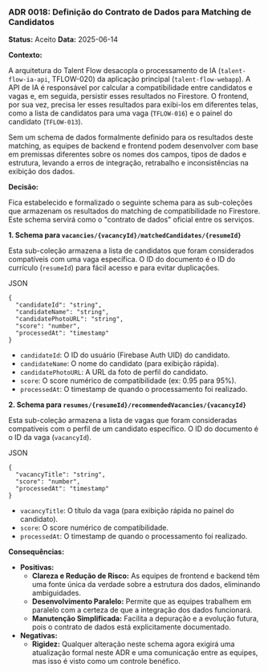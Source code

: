 ### **ADR 0018: Definição do Contrato de Dados para Matching de Candidatos**

**Status:** Aceito
**Data:** 2025-06-14

**Contexto:**

A arquitetura do Talent Flow desacopla o processamento de IA (`talent-flow-ia-api`, TFLOW-020) da aplicação principal (`talent-flow-webapp`). A API de IA é responsável por calcular a compatibilidade entre candidatos e vagas e, em seguida, persistir esses resultados no Firestore. O frontend, por sua vez, precisa ler esses resultados para exibi-los em diferentes telas, como a lista de candidatos para uma vaga (`TFLOW-016`) e o painel do candidato (`TFLOW-013`).

Sem um schema de dados formalmente definido para os resultados deste matching, as equipes de backend e frontend podem desenvolver com base em premissas diferentes sobre os nomes dos campos, tipos de dados e estrutura, levando a erros de integração, retrabalho e inconsistências na exibição dos dados.

**Decisão:**

Fica estabelecido e formalizado o seguinte schema para as sub-coleções que armazenam os resultados do matching de compatibilidade no Firestore. Este schema servirá como o "contrato de dados" oficial entre os serviços.

**1. Schema para `vacancies/{vacancyId}/matchedCandidates/{resumeId}`**

Esta sub-coleção armazena a lista de candidatos que foram considerados compatíveis com uma vaga específica. O ID do documento é o ID do currículo (`resumeId`) para fácil acesso e para evitar duplicações.

JSON

```
{
  "candidateId": "string",
  "candidateName": "string",
  "candidatePhotoURL": "string",
  "score": "number",
  "processedAt": "timestamp"
}
```

- `candidateId`: O ID do usuário (Firebase Auth UID) do candidato.
- `candidateName`: O nome do candidato (para exibição rápida).
- `candidatePhotoURL`: A URL da foto de perfil do candidato.
- `score`: O score numérico de compatibilidade (ex: 0.95 para 95%).
- `processedAt`: O timestamp de quando o processamento foi realizado.

**2. Schema para `resumes/{resumeId}/recommendedVacancies/{vacancyId}`**

Esta sub-coleção armazena a lista de vagas que foram consideradas compatíveis com o perfil de um candidato específico. O ID do documento é o ID da vaga (`vacancyId`).

JSON

```
{
  "vacancyTitle": "string",
  "score": "number",
  "processedAt": "timestamp"
}
```

- `vacancyTitle`: O título da vaga (para exibição rápida no painel do candidato).
- `score`: O score numérico de compatibilidade.
- `processedAt`: O timestamp de quando o processamento foi realizado.

**Consequências:**

- **Positivas:**
    - **Clareza e Redução de Risco:** As equipes de frontend e backend têm uma fonte única da verdade sobre a estrutura dos dados, eliminando ambiguidades.
    - **Desenvolvimento Paralelo:** Permite que as equipes trabalhem em paralelo com a certeza de que a integração dos dados funcionará.
    - **Manutenção Simplificada:** Facilita a depuração e a evolução futura, pois o contrato de dados está explicitamente documentado.
- **Negativas:**
    - **Rigidez:** Qualquer alteração neste schema agora exigirá uma atualização formal neste ADR e uma comunicação entre as equipes, mas isso é visto como um controle benéfico.